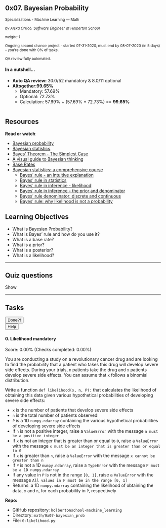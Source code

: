 <article class="pending_logs"><div id="jigsaw-shortcut-lists"></div><h1 class="gap">0x07. Bayesian Probability</h1><div id="project_id" style="display: none" data-project-id="538"></div><p class="sm-gap"><small><i class="fa fa-folder-open"></i> Specializations - Machine Learning ― Math </small></p><p><em><small><i class="fa fa-user"></i> by Alexa Orrico, Software Engineer at Holberton School </small></em></p><p><em><small><i class="fa fa-cogs"></i> weight: 1 </small></em></p><p><small><i class="fa fa-calendar"></i> Ongoing second chance project - started 07-31-2020, must end by 08-07-2020 (in 5 days) - you're done with <span id="student_task_done_percentage">0</span>% of tasks. </small></p><p><small><i class="fa fa-check-square"></i> QA review fully automated. </small></p><div class="gap clean well"><h4>In a nutshell…</h4><ul><li><strong>Auto QA review:</strong>	30.0/52 mandatory	&amp;	8.0/11 optional	</li><li><strong>Altogether:</strong><strong>99.65%</strong><ul><li>Mandatory: 57.69%</li><li>Optional: 72.73%</li><li>	Calculation:	57.69% + (57.69% * 72.73%)&nbsp;==&nbsp;<strong>99.65%</strong></li></ul></li></ul></div><article id="description" class="gap formatted-content"><p><img src="https://holbertonintranet.s3.amazonaws.com/uploads/medias/2019/8/8358e1144bbb1fcc51b4.png?X-Amz-Algorithm=AWS4-HMAC-SHA256&amp;X-Amz-Credential=AKIARDDGGGOUWMNL5ANN%2F20200801%2Fus-east-1%2Fs3%2Faws4_request&amp;X-Amz-Date=20200801T174630Z&amp;X-Amz-Expires=86400&amp;X-Amz-SignedHeaders=host&amp;X-Amz-Signature=128d411b46fa1beba58e681a8a084caa3ef75048e90b3e80897a5791b8a3c5a3" alt="" style=""></p><h2>Resources</h2><p><strong>Read or watch</strong>:</p><ul><li><a href="/rltoken/sTaD6jnhKs_TTfQZzJ3yhQ" title="Bayesian probability" target="_blank">Bayesian probability</a></li><li><a href="/rltoken/1v-8Ekg3h0raamUXPhY2QQ" title="Bayesian statistics" target="_blank">Bayesian statistics</a></li><li><a href="/rltoken/VqWGh8Z-0EAiTxGbxOR3gw" title="Bayes' Theorem - The Simplest Case" target="_blank">Bayes’ Theorem - The Simplest Case</a></li><li><a href="/rltoken/oO_89xTL9ijXyB6d6TJUPg" title="A visual guide to Bayesian thinking" target="_blank">A visual guide to Bayesian thinking</a></li><li><a href="/rltoken/DePOnOgfkkXvXgxlo39CPA" title="Base Rates" target="_blank">Base Rates</a></li><li><a href="/rltoken/Kmv4IuCD4b2C1et6zDPHGA" title="Bayesian statistics: a comprehensive course" target="_blank">Bayesian statistics: a comprehensive course</a><ul><li><a href="/rltoken/wVw3Sust10jQDa3-BDDzUA" title="Bayes' rule - an intuitive explanation" target="_blank">Bayes’ rule - an intuitive explanation</a></li><li><a href="/rltoken/wUhrdfFq0be4VH4strzaXQ" title="Bayes' rule in statistics" target="_blank">Bayes’ rule in statistics</a></li><li><a href="/rltoken/EhC5nfFrqlMxRG6a8YC3dw" title="Bayes' rule in inference - likelihood" target="_blank">Bayes’ rule in inference - likelihood</a></li><li><a href="/rltoken/76IgPqJyHwanrMbxPld4qg" title="Bayes' rule in inference - the prior and denominator" target="_blank">Bayes’ rule in inference - the prior and denominator</a></li><li><a href="/rltoken/vO953V4kzEr6izhjVy2zqg" title="Bayes' rule denominator: discrete and continuous" target="_blank">Bayes’ rule denominator: discrete and continuous</a></li><li><a href="/rltoken/UGHHljv4xEmsSkF9r5h4wQ" title="Bayes' rule: why likelihood is not a probability" target="_blank">Bayes’ rule: why likelihood is not a probability</a></li></ul></li></ul><h2>Learning Objectives</h2><ul><li>What is Bayesian Probability?</li><li>What is Bayes’ rule and how do you use it?</li><li>What is a base rate?</li><li>What is a prior?</li><li>What is a posterior?</li><li>What is a likelihood?</li></ul></article><hr class="gap"><h2 class="gap">Quiz questions</h2><p id="quiz_questions_collapse_toggle">Show</p><section class="formatted-content quiz_questions_show_container" style="display: none;"><div class="quiz_question_item_container" data-role="quiz_question911" data-position="1"><div class=" clearfix" id="quiz_question-911"><h4 class="quiz_question">Question #0</h4><!-- Quiz question tags --><!-- Quiz question Body --><p>Bayes’ rule states that <code>P(A | B) = P(B | A) * P(A) / P(B)</code></p><p>What is <code>P(A | B)</code>?</p><!-- Quiz question Answers --><ul class="quiz_question_answers" data-question-id="911"><li class=""><input type="checkbox" data-quiz-question-id="911" data-quiz-answer-id="1571865493570" disabled=""><p>Likelihood</p></li><li class=""><input type="checkbox" data-quiz-question-id="911" data-quiz-answer-id="1571865495410" disabled=""><p>Marginal probability</p></li><li class=""><input type="checkbox" data-quiz-question-id="911" data-quiz-answer-id="1571865496456" disabled="" checked=""><p>Posterior probability</p></li><li class=""><input type="checkbox" data-quiz-question-id="911" data-quiz-answer-id="1571865497997" disabled=""><p>Prior probability</p></li></ul><!-- Quiz question Tips --></div></div><div class="quiz_question_item_container" data-role="quiz_question912" data-position="2"><div class=" clearfix" id="quiz_question-912"><h4 class="quiz_question">Question #1</h4><!-- Quiz question tags --><!-- Quiz question Body --><p>Bayes’ rule states that <code>P(A | B) = P(B | A) * P(A) / P(B)</code></p><p>What is <code>P(B | A)</code>?</p><!-- Quiz question Answers --><ul class="quiz_question_answers" data-question-id="912"><li class=""><input type="checkbox" data-quiz-question-id="912" data-quiz-answer-id="1571865562758" disabled="" checked=""><p>Likelihood</p></li><li class=""><input type="checkbox" data-quiz-question-id="912" data-quiz-answer-id="1571865563641" disabled=""><p>Marginal probability</p></li><li class=""><input type="checkbox" data-quiz-question-id="912" data-quiz-answer-id="1571865565351" disabled=""><p>Posterior probability</p></li><li class=""><input type="checkbox" data-quiz-question-id="912" data-quiz-answer-id="1571865566555" disabled=""><p>Prior probability</p></li></ul><!-- Quiz question Tips --></div></div><div class="quiz_question_item_container" data-role="quiz_question913" data-position="3"><div class=" clearfix" id="quiz_question-913"><h4 class="quiz_question">Question #2</h4><!-- Quiz question tags --><!-- Quiz question Body --><p>Bayes’ rule states that <code>P(A | B) = P(B | A) * P(A) / P(B)</code></p><p>What is <code>P(A)</code>?</p><!-- Quiz question Answers --><ul class="quiz_question_answers" data-question-id="913"><li class=""><input type="checkbox" data-quiz-question-id="913" data-quiz-answer-id="1571865591058" disabled=""><p>Likelihood</p></li><li class=""><input type="checkbox" data-quiz-question-id="913" data-quiz-answer-id="1571865591946" disabled=""><p>Marginal probability</p></li><li class=""><input type="checkbox" data-quiz-question-id="913" data-quiz-answer-id="1571865592948" disabled=""><p>Posterior probability</p></li><li class=""><input type="checkbox" data-quiz-question-id="913" data-quiz-answer-id="1571865594095" disabled="" checked=""><p>Prior probability</p></li></ul><!-- Quiz question Tips --></div></div><div class="quiz_question_item_container" data-role="quiz_question914" data-position="4"><div class=" clearfix" id="quiz_question-914"><h4 class="quiz_question">Question #3</h4><!-- Quiz question tags --><!-- Quiz question Body --><p>Bayes’ rule states that <code>P(A | B) = P(B | A) * P(A) / P(B)</code></p><p>What is <code>P(B)</code>?</p><!-- Quiz question Answers --><ul class="quiz_question_answers" data-question-id="914"><li class=""><input type="checkbox" data-quiz-question-id="914" data-quiz-answer-id="1571865618261" disabled=""><p>Likelihood</p></li><li class=""><input type="checkbox" data-quiz-question-id="914" data-quiz-answer-id="1571865619554" disabled="" checked=""><p>Marginal probability</p></li><li class=""><input type="checkbox" data-quiz-question-id="914" data-quiz-answer-id="1571865620522" disabled=""><p>Posterior probability</p></li><li class=""><input type="checkbox" data-quiz-question-id="914" data-quiz-answer-id="1571865621771" disabled=""><p>Prior probability</p></li></ul><!-- Quiz question Tips --></div></div></section><!-- Servers --><!-- Tasks --><hr class="gap"><h2 class="gap">Tasks</h2><section class="formatted-content"><div data-role="task4185" data-position="1"><div class=" clearfix gap" id="task-4185"><span id="user_id" data-id="870"></span><div class="student_task_controls"><!-- button Done --><button class="student_task_done btn btn-default no" data-task-id="4185"><span class="no"><i class="fa fa-square-o"></i></span><span class="yes"><i class="fa fa-check-square-o"></i></span><span class="pending"><i class="fa fa-spinner fa-pulse"></i></span> Done<span class="no pending">?</span><span class="yes">!</span></button><br><!-- button Help! --><button class="users_done_for_task btn btn-default btn-default" data-task-id="4185" data-project-id="538" data-toggle="modal" data-target="#task-4185-users-done-modal"> Help </button></div><h4 class="task"> 0. Likelihood <span class="alert alert-warning mandatory-optional"> mandatory </span></h4><!-- Progress vs Score --><div class="task_progress_score_bar" data-task-id="4185" data-correction-id="120346"><div class="task_progress_bar" style="width: 0%;"><div class="task_score_bar"></div></div><div class="task_progress_score_text"> Score: <span class="task_score_value">0.00%</span> (<span class="task_progress_value">Checks completed: 0.00%</span>) </div></div><!-- Task Body --><p>You are conducting a study on a revolutionary cancer drug and are looking to find the probability that a patient who takes this drug will develop severe side effects. During your trials, <code>n</code> patients take the drug and <code>x</code> patients develop severe side effects. You can assume that <code>x</code> follows a binomial distribution.</p><p>Write a function <code>def likelihood(x, n, P):</code> that calculates the likelihood of obtaining this data given various hypothetical probabilities of developing severe side effects:</p><ul><li><code>x</code> is the number of patients that develop severe side effects</li><li><code>n</code> is the total number of patients observed</li><li><code>P</code> is a 1D <code>numpy.ndarray</code> containing the various hypothetical probabilities of developing severe side effects</li><li>If <code>n</code> is not a positive integer, raise a <code>ValueError</code> with the message <code>n must be a positive integer</code></li><li>If <code>x</code> is not an integer that is greater than or equal to <code>0</code>, raise a <code>ValueError</code> with the message <code>x must be an integer that is greater than or equal to 0</code></li><li>If <code>x</code> is greater than <code>n</code>, raise a <code>ValueError</code> with the message <code>x cannot be greater than n</code></li><li>If <code>P</code> is not a 1D <code>numpy.ndarray</code>, raise a <code>TypeError</code> with the message <code>P must be a 1D numpy.ndarray</code></li><li>If any value in <code>P</code> is not in the range <code>[0, 1]</code>, raise a <code>ValueError</code> with the message <code>All values in P must be in the range [0, 1]</code></li><li>Returns: a 1D <code>numpy.ndarray</code> containing the likelihood of obtaining the data, <code>x</code> and <code>n</code>, for each probability in <code>P</code>, respectively</li></ul><precode language="" precodenum="0"></precode><!-- Task URLs --><!-- Github information --><p class="sm-gap"><strong>Repo:</strong></p><ul><li>GitHub repository: <code>holbertonschool-machine_learning</code></li><li>Directory: <code>math/0x07-bayesian_prob</code></li><li>File: <code>0-likelihood.py</code></li></ul><div class="student_correction_requests"><!-- DISABLE UNTIL MIGRATION
        <button class="task_whiteboard_modal btn btn-default size_three" data-task-id="4185" data-toggle="modal" data-target="#task-4185-whiteboard-modal">
          Whiteboard
        </button>
        <div class="modal fade task_whiteboard_modal" id="task-4185-whiteboard-modal" data-task-id="4185">
    <div class="modal-dialog modal-lg">
        <div class="modal-content">
            <div class="modal-header">
                <button type="button" class="close" data-dismiss="modal" aria-label="Close"><span aria-hidden="true">&times;</span></button>
                <h4 class="modal-title">Your Notes on "0. Likelihood"</h4>
            </div>
            <div class="modal-body">
                <div class="spinner gap">
                    <div class="bounce1"></div>
                    <div class="bounce2"></div>
                    <div class="bounce3"></div>
                </div>
                <div class="task-note-prompts-and-placeholders-container">
                    <button type="button" class="whiteboard-submit-button btn btn-primary">Submit</button>
                </div>
            </div>
        </div>
    </div>
</div>

      --><!-- Button test code --><button class="task_correction_modal btn btn-default size_three" data-task-id="4185" data-toggle="modal" data-target="#task-test-correction-4185-correction-modal"> Check your code? </button><!-- Button containers --><!-- Button for QA Review --><button class="task_get_qa_review btn btn-default size_three" data-task-id="4185" data-toggle="modal" data-target="#task-qa-review-4185-modal"> QA Review </button></div></div></div><div data-role="task4186" data-position="2"><div class=" clearfix gap" id="task-4186"><span id="user_id" data-id="870"></span><div class="student_task_controls"><!-- button Done --><button class="student_task_done btn btn-default no" data-task-id="4186"><span class="no"><i class="fa fa-square-o"></i></span><span class="yes"><i class="fa fa-check-square-o"></i></span><span class="pending"><i class="fa fa-spinner fa-pulse"></i></span> Done<span class="no pending">?</span><span class="yes">!</span></button><br><!-- button Help! --><button class="users_done_for_task btn btn-default btn-default" data-task-id="4186" data-project-id="538" data-toggle="modal" data-target="#task-4186-users-done-modal"> Help </button></div><h4 class="task"> 1. Intersection <span class="alert alert-warning mandatory-optional"> mandatory </span></h4><!-- Progress vs Score --><div class="task_progress_score_bar light_text" data-task-id="4186" data-correction-id="120346"><div class="task_progress_bar" style="width: 71.4286%;"><div class="task_score_bar" style="width: 100%;"></div></div><div class="task_progress_score_text"> Score: <span class="task_score_value">71.43%</span> (<span class="task_progress_value">Checks completed: 71.43%</span>) </div></div><!-- Task Body --><p>Based on <code>0-likelihood.py</code>, write a function <code>def intersection(x, n, P, Pr):</code> that calculates the intersection of obtaining this data with the various hypothetical probabilities:</p><ul><li><code>x</code> is the number of patients that develop severe side effects</li><li><code>n</code> is the total number of patients observed</li><li><code>P</code> is a 1D <code>numpy.ndarray</code> containing the various hypothetical probabilities of developing severe side effects</li><li><code>Pr</code> is a 1D <code>numpy.ndarray</code> containing the prior beliefs of <code>P</code></li><li>If <code>n</code> is not a positive integer, raise a <code>ValueError</code> with the message <code>n must be a positive integer</code></li><li>If <code>x</code> is not an integer that is greater than or equal to <code>0</code>, raise a <code>ValueError</code> with the message <code>x must be an integer that is greater than or equal to 0</code></li><li>If <code>x</code> is greater than <code>n</code>, raise a <code>ValueError</code> with the message <code>x cannot be greater than n</code></li><li>If <code>P</code> is not a 1D <code>numpy.ndarray</code>, raise a <code>TypeError</code> with the message <code>P must be a 1D numpy.ndarray</code></li><li>If <code>Pr</code> is not a <code>numpy.ndarray</code> with the same shape as <code>P</code>, raise a <code>TypeError</code> with the message <code>Pr must be a numpy.ndarray with the same shape as P</code></li><li>If any value in <code>P</code> or <code>Pr</code> is not in the range <code>[0, 1]</code>, raise a <code>ValueError</code> with the message <code>All values in {P} must be in the range [0, 1]</code> where <code>{P}</code> is the incorrect variable</li><li>If <code>Pr</code> does not sum to <code>1</code>, raise a <code>ValueError</code> with the message <code>Pr must sum to 1</code>¨NBSP;<strong>Hint: use <a href="/rltoken/7pptg2vy0_-c0qQ9MnZu1w" title="numpy.isclose" target="_blank">numpy.isclose</a></strong></li><li>All exceptions should be raised in the above order</li><li>Returns: a 1D <code>numpy.ndarray</code> containing the intersection of obtaining <code>x</code> and <code>n</code> with each probability in <code>P</code>, respectively</li></ul><precode language="" precodenum="1"></precode><!-- Task URLs --><!-- Github information --><p class="sm-gap"><strong>Repo:</strong></p><ul><li>GitHub repository: <code>holbertonschool-machine_learning</code></li><li>Directory: <code>math/0x07-bayesian_prob</code></li><li>File: <code>1-intersection.py</code></li></ul><div class="student_correction_requests"><!-- DISABLE UNTIL MIGRATION
        <button class="task_whiteboard_modal btn btn-default size_three" data-task-id="4186" data-toggle="modal" data-target="#task-4186-whiteboard-modal">
          Whiteboard
        </button>
        <div class="modal fade task_whiteboard_modal" id="task-4186-whiteboard-modal" data-task-id="4186">
    <div class="modal-dialog modal-lg">
        <div class="modal-content">
            <div class="modal-header">
                <button type="button" class="close" data-dismiss="modal" aria-label="Close"><span aria-hidden="true">&times;</span></button>
                <h4 class="modal-title">Your Notes on "1. Intersection"</h4>
            </div>
            <div class="modal-body">
                <div class="spinner gap">
                    <div class="bounce1"></div>
                    <div class="bounce2"></div>
                    <div class="bounce3"></div>
                </div>
                <div class="task-note-prompts-and-placeholders-container">
                    <button type="button" class="whiteboard-submit-button btn btn-primary">Submit</button>
                </div>
            </div>
        </div>
    </div>
</div>

      --><!-- Button test code --><button class="task_correction_modal btn btn-default size_three" data-task-id="4186" data-toggle="modal" data-target="#task-test-correction-4186-correction-modal"> Check your code? </button><!-- Button containers --><!-- Button for QA Review --><button class="task_get_qa_review btn btn-default size_three" data-task-id="4186" data-toggle="modal" data-target="#task-qa-review-4186-modal"> QA Review </button></div></div></div><div data-role="task4187" data-position="3"><div class=" clearfix gap" id="task-4187"><span id="user_id" data-id="870"></span><div class="student_task_controls"><!-- button Done --><button class="student_task_done btn btn-default no" data-task-id="4187"><span class="no"><i class="fa fa-square-o"></i></span><span class="yes"><i class="fa fa-check-square-o"></i></span><span class="pending"><i class="fa fa-spinner fa-pulse"></i></span> Done<span class="no pending">?</span><span class="yes">!</span></button><br><!-- button Help! --><button class="users_done_for_task btn btn-default btn-default" data-task-id="4187" data-project-id="538" data-toggle="modal" data-target="#task-4187-users-done-modal"> Help </button></div><h4 class="task"> 2. Marginal Probability <span class="alert alert-warning mandatory-optional"> mandatory </span></h4><!-- Progress vs Score --><div class="task_progress_score_bar light_text" data-task-id="4187" data-correction-id="120346"><div class="task_progress_bar" style="width: 71.4286%;"><div class="task_score_bar" style="width: 100%;"></div></div><div class="task_progress_score_text"> Score: <span class="task_score_value">71.43%</span> (<span class="task_progress_value">Checks completed: 71.43%</span>) </div></div><!-- Task Body --><p>Based on <code>1-intersection.py</code>, write a function <code>def marginal(x, n, P, Pr):</code> that calculates the marginal probability of obtaining the data:</p><ul><li><code>x</code> is the number of patients that develop severe side effects</li><li><code>n</code> is the total number of patients observed</li><li><code>P</code> is a 1D <code>numpy.ndarray</code> containing the various hypothetical probabilities of patients developing severe side effects</li><li><code>Pr</code> is a 1D <code>numpy.ndarray</code> containing the prior beliefs about <code>P</code></li><li>If <code>n</code> is not a positive integer, raise a <code>ValueError</code> with the message <code>n must be a positive integer</code></li><li>If <code>x</code> is not an integer that is greater than or equal to <code>0</code>, raise a <code>ValueError</code> with the message <code>x must be an integer that is greater than or equal to 0</code></li><li>If <code>x</code> is greater than <code>n</code>, raise a <code>ValueError</code> with the message <code>x cannot be greater than n</code></li><li>If <code>P</code> is not a 1D <code>numpy.ndarray</code>, raise a <code>TypeError</code> with the message <code>P must be a 1D numpy.ndarray</code></li><li>If <code>Pr</code> is not a <code>numpy.ndarray</code> with the same shape as <code>P</code>, raise a <code>TypeError</code> with the message <code>Pr must be a numpy.ndarray with the same shape as P</code></li><li>If any value in <code>P</code> or <code>Pr</code> is not in the range <code>[0, 1]</code>, raise a <code>ValueError</code> with the message <code>All values in {P} must be in the range [0, 1]</code> where <code>{P}</code> is the incorrect variable</li><li>If <code>Pr</code> does not sum to <code>1</code>, raise a <code>ValueError</code> with the message <code>Pr must sum to 1</code></li><li>All exceptions should be raised in the above order</li><li>Returns: the marginal probability of obtaining <code>x</code> and <code>n</code></li></ul><precode language="" precodenum="2"></precode><!-- Task URLs --><!-- Github information --><p class="sm-gap"><strong>Repo:</strong></p><ul><li>GitHub repository: <code>holbertonschool-machine_learning</code></li><li>Directory: <code>math/0x07-bayesian_prob</code></li><li>File: <code>2-marginal.py</code></li></ul><div class="student_correction_requests"><!-- DISABLE UNTIL MIGRATION
        <button class="task_whiteboard_modal btn btn-default size_three" data-task-id="4187" data-toggle="modal" data-target="#task-4187-whiteboard-modal">
          Whiteboard
        </button>
        <div class="modal fade task_whiteboard_modal" id="task-4187-whiteboard-modal" data-task-id="4187">
    <div class="modal-dialog modal-lg">
        <div class="modal-content">
            <div class="modal-header">
                <button type="button" class="close" data-dismiss="modal" aria-label="Close"><span aria-hidden="true">&times;</span></button>
                <h4 class="modal-title">Your Notes on "2. Marginal Probability"</h4>
            </div>
            <div class="modal-body">
                <div class="spinner gap">
                    <div class="bounce1"></div>
                    <div class="bounce2"></div>
                    <div class="bounce3"></div>
                </div>
                <div class="task-note-prompts-and-placeholders-container">
                    <button type="button" class="whiteboard-submit-button btn btn-primary">Submit</button>
                </div>
            </div>
        </div>
    </div>
</div>

      --><!-- Button test code --><button class="task_correction_modal btn btn-default size_three" data-task-id="4187" data-toggle="modal" data-target="#task-test-correction-4187-correction-modal"> Check your code? </button><!-- Button containers --><!-- Button for QA Review --><button class="task_get_qa_review btn btn-default size_three" data-task-id="4187" data-toggle="modal" data-target="#task-qa-review-4187-modal"> QA Review </button></div></div></div><div data-role="task4188" data-position="4"><div class=" clearfix gap" id="task-4188"><span id="user_id" data-id="870"></span><div class="student_task_controls"><!-- button Done --><button class="student_task_done btn btn-default no" data-task-id="4188"><span class="no"><i class="fa fa-square-o"></i></span><span class="yes"><i class="fa fa-check-square-o"></i></span><span class="pending"><i class="fa fa-spinner fa-pulse"></i></span> Done<span class="no pending">?</span><span class="yes">!</span></button><br><!-- button Help! --><button class="users_done_for_task btn btn-default btn-default" data-task-id="4188" data-project-id="538" data-toggle="modal" data-target="#task-4188-users-done-modal"> Help </button></div><h4 class="task"> 3. Posterior <span class="alert alert-warning mandatory-optional"> mandatory </span></h4><!-- Progress vs Score --><div class="task_progress_score_bar light_text" data-task-id="4188" data-correction-id="120346"><div class="task_progress_bar" style="width: 71.4286%;"><div class="task_score_bar" style="width: 100%;"></div></div><div class="task_progress_score_text"> Score: <span class="task_score_value">71.43%</span> (<span class="task_progress_value">Checks completed: 71.43%</span>) </div></div><!-- Task Body --><p>Based on <code>2-marginal.py</code>, write a function <code>def posterior(x, n, P, Pr):</code> that calculates the posterior probability for the various hypothetical probabilities of developing severe side effects given the data:</p><ul><li><code>x</code> is the number of patients that develop severe side effects</li><li><code>n</code> is the total number of patients observed</li><li><code>P</code> is a 1D <code>numpy.ndarray</code> containing the various hypothetical probabilities of developing severe side effects</li><li><code>Pr</code> is a 1D <code>numpy.ndarray</code> containing the prior beliefs of <code>P</code></li><li>If <code>n</code> is not a positive integer, raise a <code>ValueError</code> with the message <code>n must be a positive integer</code></li><li>If <code>x</code> is not an integer that is greater than or equal to <code>0</code>, raise a <code>ValueError</code> with the message <code>x must be an integer that is greater than or equal to 0</code></li><li>If <code>x</code> is greater than <code>n</code>, raise a <code>ValueError</code> with the message <code>x cannot be greater than n</code></li><li>If <code>P</code> is not a 1D <code>numpy.ndarray</code>, raise a <code>TypeError</code> with the message <code>P must be a 1D numpy.ndarray</code></li><li>If <code>Pr</code> is not a <code>numpy.ndarray</code> with the same shape as <code>P</code>, raise a <code>TypeError</code> with the message <code>Pr must be a numpy.ndarray with the same shape as P</code></li><li>If any value in <code>P</code> or <code>Pr</code> is not in the range <code>[0, 1]</code>, raise a <code>ValueError</code> with the message <code>All values in {P} must be in the range [0, 1]</code> where <code>{P}</code> is the incorrect variable</li><li>If <code>Pr</code> does not sum to <code>1</code>, raise a <code>ValueError</code> with the message <code>Pr must sum to 1</code></li><li>All exceptions should be raised in the above order</li><li>Returns: the posterior probability of each probability in <code>P</code> given <code>x</code> and <code>n</code>, respectively</li></ul><precode language="" precodenum="3"></precode><!-- Task URLs --><!-- Github information --><p class="sm-gap"><strong>Repo:</strong></p><ul><li>GitHub repository: <code>holbertonschool-machine_learning</code></li><li>Directory: <code>math/0x07-bayesian_prob</code></li><li>File: <code>3-posterior.py</code></li></ul><div class="student_correction_requests"><!-- DISABLE UNTIL MIGRATION
        <button class="task_whiteboard_modal btn btn-default size_three" data-task-id="4188" data-toggle="modal" data-target="#task-4188-whiteboard-modal">
          Whiteboard
        </button>
        <div class="modal fade task_whiteboard_modal" id="task-4188-whiteboard-modal" data-task-id="4188">
    <div class="modal-dialog modal-lg">
        <div class="modal-content">
            <div class="modal-header">
                <button type="button" class="close" data-dismiss="modal" aria-label="Close"><span aria-hidden="true">&times;</span></button>
                <h4 class="modal-title">Your Notes on "3. Posterior"</h4>
            </div>
            <div class="modal-body">
                <div class="spinner gap">
                    <div class="bounce1"></div>
                    <div class="bounce2"></div>
                    <div class="bounce3"></div>
                </div>
                <div class="task-note-prompts-and-placeholders-container">
                    <button type="button" class="whiteboard-submit-button btn btn-primary">Submit</button>
                </div>
            </div>
        </div>
    </div>
</div>

      --><!-- Button test code --><button class="task_correction_modal btn btn-default size_three" data-task-id="4188" data-toggle="modal" data-target="#task-test-correction-4188-correction-modal"> Check your code? </button><!-- Button containers --><!-- Button for QA Review --><button class="task_get_qa_review btn btn-default size_three" data-task-id="4188" data-toggle="modal" data-target="#task-qa-review-4188-modal"> QA Review </button></div></div></div><div data-role="task4189" data-position="5"><div class=" clearfix gap" id="task-4189"><span id="user_id" data-id="870"></span><div class="student_task_controls"><!-- button Done --><button class="student_task_done btn btn-default no" data-task-id="4189"><span class="no"><i class="fa fa-square-o"></i></span><span class="yes"><i class="fa fa-check-square-o"></i></span><span class="pending"><i class="fa fa-spinner fa-pulse"></i></span> Done<span class="no pending">?</span><span class="yes">!</span></button><br><!-- button Help! --><button class="users_done_for_task btn btn-default btn-default" data-task-id="4189" data-project-id="538" data-toggle="modal" data-target="#task-4189-users-done-modal"> Help </button></div><h4 class="task"> 4. Continuous Posterior <span class="alert alert-info mandatory-optional"> #advanced </span></h4><!-- Progress vs Score --><div class="task_progress_score_bar light_text" data-task-id="4189" data-correction-id="120346"><div class="task_progress_bar" style="width: 72.7273%;"><div class="task_score_bar" style="width: 100%;"></div></div><div class="task_progress_score_text"> Score: <span class="task_score_value">72.73%</span> (<span class="task_progress_value">Checks completed: 72.73%</span>) </div></div><!-- Task Body --><p>Based on <code>3-posterior.py</code>, write a function <code>def posterior(x, n, p1, p2):</code> that calculates the posterior probability that the probability of developing severe side effects falls within a specific range given the data:</p><ul><li><code>x</code> is the number of patients that develop severe side effects</li><li><code>n</code> is the total number of patients observed</li><li><code>p1</code> is the lower bound on the range</li><li><code>p2</code> is the upper bound on the range</li><li>You can assume the prior beliefs of <code>p</code> follow a uniform distribution</li><li>If <code>n</code> is not a positive integer, raise a <code>ValueError</code> with the message <code>n must be a positive integer</code></li><li>If <code>x</code> is not an integer that is greater than or equal to <code>0</code>, raise a <code>ValueError</code> with the message <code>x must be an integer that is greater than or equal to 0</code></li><li>If <code>x</code> is greater than <code>n</code>, raise a <code>ValueError</code> with the message <code>x cannot be greater than n</code></li><li>If <code>p1</code> or <code>p2</code> are not floats within the range <code>[0, 1]</code>, raise a<code>ValueError</code> with the message <code>{p} must be a float in the range [0, 1]</code> where <code>{p}</code> is the corresponding variable</li><li>if <code>p2</code> &lt;= <code>p1</code>, raise a <code>ValueError</code> with the message <code>p2 must be greater than p1</code></li><li>The only import you are allowed to use is <code>from scipy import math, special</code></li><li>Returns: the posterior probability that <code>p</code> is within the range <code>[p1, p2]</code> given <code>x</code> and <code>n</code></li></ul><p><strong>Hint: <a href="/rltoken/FL4xOabaN_qzAKYkCezyeg" title="WolframAlpha" target="_blank">WolframAlpha</a></strong></p><precode language="" precodenum="4"></precode><!-- Task URLs --><!-- Github information --><p class="sm-gap"><strong>Repo:</strong></p><ul><li>GitHub repository: <code>holbertonschool-machine_learning</code></li><li>Directory: <code>math/0x07-bayesian_prob</code></li><li>File: <code>100-continuous.py</code></li></ul><div class="student_correction_requests"><!-- DISABLE UNTIL MIGRATION
        <button class="task_whiteboard_modal btn btn-default size_three" data-task-id="4189" data-toggle="modal" data-target="#task-4189-whiteboard-modal">
          Whiteboard
        </button>
        <div class="modal fade task_whiteboard_modal" id="task-4189-whiteboard-modal" data-task-id="4189">
    <div class="modal-dialog modal-lg">
        <div class="modal-content">
            <div class="modal-header">
                <button type="button" class="close" data-dismiss="modal" aria-label="Close"><span aria-hidden="true">&times;</span></button>
                <h4 class="modal-title">Your Notes on "4. Continuous Posterior"</h4>
            </div>
            <div class="modal-body">
                <div class="spinner gap">
                    <div class="bounce1"></div>
                    <div class="bounce2"></div>
                    <div class="bounce3"></div>
                </div>
                <div class="task-note-prompts-and-placeholders-container">
                    <button type="button" class="whiteboard-submit-button btn btn-primary">Submit</button>
                </div>
            </div>
        </div>
    </div>
</div>

      --><!-- Button test code --><button class="task_correction_modal btn btn-default size_three" data-task-id="4189" data-toggle="modal" data-target="#task-test-correction-4189-correction-modal"> Check your code? </button><!-- Button containers --><!-- Button for QA Review --><button class="task_get_qa_review btn btn-default size_three" data-task-id="4189" data-toggle="modal" data-target="#task-qa-review-4189-modal"> QA Review </button></div></div></div></section></article>

